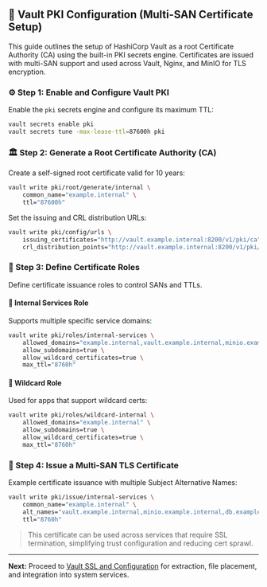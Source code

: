 ## 🔐 Vault PKI Configuration (Multi-SAN Certificate Setup)

This guide outlines the setup of HashiCorp Vault as a root Certificate Authority (CA) using the built-in PKI secrets
engine. Certificates are issued with multi-SAN support and used across Vault, Nginx, and MinIO for TLS encryption.

### ⚙️ Step 1: Enable and Configure Vault PKI

Enable the `pki` secrets engine and configure its maximum TTL:

```sh
vault secrets enable pki
vault secrets tune -max-lease-ttl=87600h pki
```

### 🏛️ Step 2: Generate a Root Certificate Authority (CA)

Create a self-signed root certificate valid for 10 years:

```sh
vault write pki/root/generate/internal \
    common_name="example.internal" \
    ttl="87600h"
```

Set the issuing and CRL distribution URLs:

```sh
vault write pki/config/urls \
    issuing_certificates="http://vault.example.internal:8200/v1/pki/ca" \
    crl_distribution_points="http://vault.example.internal:8200/v1/pki/crl"
```

### 🛂 Step 3: Define Certificate Roles

Define certificate issuance roles to control SANs and TTLs.

#### 🔹 Internal Services Role

Supports multiple specific service domains:

```sh
vault write pki/roles/internal-services \
    allowed_domains="example.internal,vault.example.internal,minio.example.internal,db.example.internal,internal" \
    allow_subdomains=true \
    allow_wildcard_certificates=true \
    max_ttl="8760h"
```

#### 🔸 Wildcard Role

Used for apps that support wildcard certs:

```sh
vault write pki/roles/wildcard-internal \
    allowed_domains="example.internal" \
    allow_subdomains=true \
    allow_wildcard_certificates=true \
    max_ttl="8760h"
```

### 📜 Step 4: Issue a Multi-SAN TLS Certificate

Example certificate issuance with multiple Subject Alternative Names:

```sh
vault write pki/issue/internal-services \
    common_name="example.internal" \
    alt_names="vault.example.internal,minio.example.internal,db.example.internal,*.example.internal" \
    ttl="8760h"
```

> This certificate can be used across services that require SSL termination, simplifying trust configuration and
> reducing cert sprawl.

---

**Next:** Proceed to [Vault SSL and Configuration](#) for extraction, file placement, and integration into system
services.
